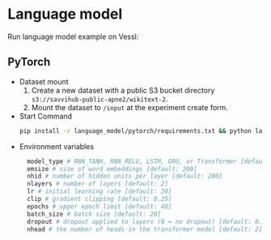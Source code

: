 # Language model
Run language model example on Vessl:
## PyTorch
* Dataset mount
  1. Create a new dataset with a public S3 bucket directory `s3://savvihub-public-apne2/wikitext-2`.
  2. Mount the dataset to `/input` at the experiment create form.
* Start Command
  ```bash
  pip install -r language_model/pytorch/requirements.txt && python language_model/pytorch/main.py
  ```
* Environment variables
  ```bash
    model_type # RNN_TANH, RNN_RELU, LSTM, GRU, or Transformer [default: 'LSTM']
    emsize # size of word embeddings [default: 200]
    nhid # number of hidden units per layer [default: 200]
    nlayers # number of layers [default: 2]
    lr # initial learning rate [default: 20]
    clip # gradient clipping [default: 0.25]
    epochs # upper epoch limit [default: 40]
    batch_size # batch size [default: 20]
    dropout # dropout applied to layers (0 = no dropout) [default: 0.2]
    nhead # the number of heads in the transformer model [default: 2]
  ```
